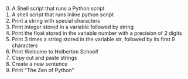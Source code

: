 0. A Shell script that runs a Python script
1. A shell script that runs inline python script
2. Print a string with special characters
3. Print integer stored in a variable followed by string
4. Print the float stored in the variable number with a precision of 2 digits
5. Print 3 times a string stored in the variable str, followed by its first 9 characters
6. Print Welcome to Holberton School!
7. Copy cut and paste strings
8. Create a new sentence
9. Print "The Zen of Python"
